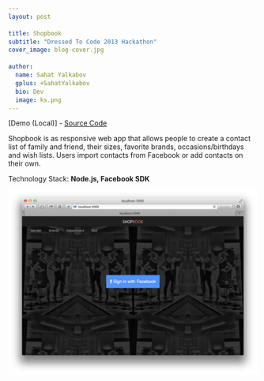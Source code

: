 ```yaml
---
layout: post

title: Shopbook
subtitle: "Dressed To Code 2013 Hackathon"
cover_image: blog-cover.jpg

author:
  name: Sahat Yalkabov
  gplus: +SahatYalkabov
  bio: Dev
  image: ks.png
---
```


[Demo (Local)] - [Source Code](http://github.com/sahat/dressedtocode/)

Shopbook is as responsive web app that allows people to create a contact list of
family and friend, their sizes, favorite brands, occasions/birthdays and wish lists.
Users import contacts from Facebook or add contacts on their own.

Technology Stack: **Node.js, Facebook SDK**

<div class="full zoomable"><img src="/images/projects/shopbook.png"></div>